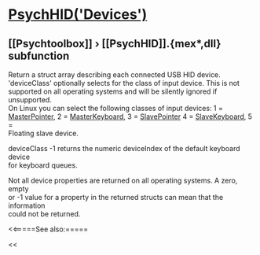 # [PsychHID('Devices')](PsychHID-Devices) 
## [[Psychtoolbox]] &#8250; [[PsychHID]].{mex*,dll} subfunction


Return a struct array describing each connected USB HID device.  
'deviceClass' optionally selects for the class of input device. This is not  
supported on all operating systems and will be silently ignored if unsupported.  
On Linux you can select the following classes of input devices: 1 =  
[MasterPointer](MasterPointer), 2 = [MasterKeyboard](MasterKeyboard), 3 = [SlavePointer](SlavePointer) 4 = [SlaveKeyboard](SlaveKeyboard), 5 =  
Floating slave device.  
  
deviceClass -1 returns the numeric deviceIndex of the default keyboard device  
for keyboard queues.  
  
Not all device properties are returned on all operating systems. A zero, empty  
or -1 value for a property in the returned structs can mean that the information  
could not be returned.  
  


<<=====See also:=====

<<